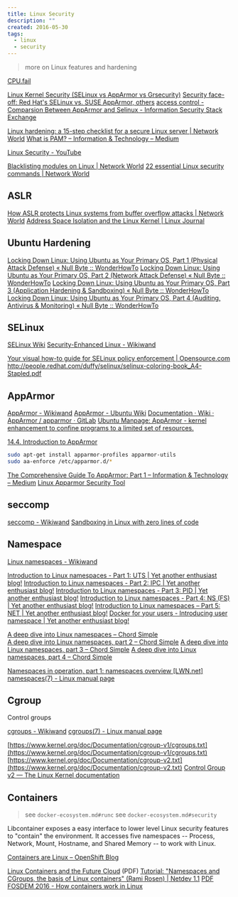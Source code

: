 ```yaml
---
title: Linux Security
description: ""
created: 2016-05-30
tags:
  - linux
  - security
---
```


> more on Linux features and hardening

[CPU.fail](https://cpu.fail/)

[Linux Kernel Security (SELinux vs AppArmor vs Grsecurity)](http://www.cyberciti.biz/tips/selinux-vs-apparmor-vs-grsecurity.html)
[Security face-off: Red Hat's SELinux vs. SUSE AppArmor, others](http://searchenterpriselinux.techtarget.com/tip/Security-face-off-Red-Hats-SELinux-vs-SUSE-AppArmor-others)
[access control - Comparsion Between AppArmor and Selinux - Information Security Stack Exchange](http://security.stackexchange.com/questions/29378/comparsion-between-apparmor-and-selinux)

[Linux hardening: a 15-step checklist for a secure Linux server | Network World](https://www.networkworld.com/article/3143050/linux/linux-hardening-a-15-step-checklist-for-a-secure-linux-server.html#tk.nww-fsb)
[What is PAM? – Information & Technology – Medium](https://medium.com/information-and-technology/wtf-is-pam-99a16c80ac57)

[Linux Security - YouTube](https://www.youtube.com/playlist?list=PLk6GyAyNDZmBmVacGhQgMPlXLEzqtyjti)

[Blacklisting modules on Linux | Network World](https://www.networkworld.com/article/3270624/linux/blacklisting-modules-on-linux.html)
[22 essential Linux security commands | Network World](https://www.networkworld.com/article/3272286/open-source-tools/22-essential-security-commands-for-linux.html)

## ASLR

[How ASLR protects Linux systems from buffer overflow attacks | Network World](https://www.networkworld.com/article/3331199/linux/what-does-aslr-do-for-linux.amp.html)
[Address Space Isolation and the Linux Kernel | Linux Journal](https://www.linuxjournal.com/content/address-space-isolation-and-linux-kernel)

## Ubuntu Hardening

[Locking Down Linux: Using Ubuntu as Your Primary OS, Part 1 (Physical Attack Defense) « Null Byte :: WonderHowTo](https://null-byte.wonderhowto.com/how-to/locking-down-linux-using-ubuntu-as-your-primary-os-part-1-physical-attack-defense-0185565/)
[Locking Down Linux: Using Ubuntu as Your Primary OS, Part 2 (Network Attack Defense) « Null Byte :: WonderHowTo](https://null-byte.wonderhowto.com/how-to/locking-down-linux-using-ubuntu-as-your-primary-os-part-2-network-attack-defense-0185709/)
[Locking Down Linux: Using Ubuntu as Your Primary OS, Part 3 (Application Hardening & Sandboxing) « Null Byte :: WonderHowTo](https://null-byte.wonderhowto.com/how-to/locking-down-linux-using-ubuntu-as-your-primary-os-part-3-application-hardening-sandboxing-0185710/)
[Locking Down Linux: Using Ubuntu as Your Primary OS, Part 4 (Auditing, Antivirus & Monitoring) « Null Byte :: WonderHowTo](https://null-byte.wonderhowto.com/how-to/locking-down-linux-using-ubuntu-as-your-primary-os-part-4-auditing-antivirus-monitoring-0185572/)

## SELinux

[SELinux Wiki](https://selinuxproject.org/page/Main_Page)
[Security-Enhanced Linux - Wikiwand](https://www.wikiwand.com/en/Security-Enhanced_Linux)

[Your visual how-to guide for SELinux policy enforcement | Opensource.com](https://opensource.com/business/13/11/selinux-policy-guide)
<http://people.redhat.com/duffy/selinux/selinux-coloring-book_A4-Stapled.pdf>

## AppArmor

[AppArmor - Wikiwand](https://www.wikiwand.com/en/AppArmor)
[AppArmor - Ubuntu Wiki](https://wiki.ubuntu.com/AppArmor)
[Documentation · Wiki · AppArmor / apparmor · GitLab](https://gitlab.com/apparmor/apparmor/wikis/Documentation)
[Ubuntu Manpage: AppArmor - kernel enhancement to confine programs to a limited set of resources.](http://manpages.ubuntu.com/manpages/bionic/man7/apparmor.7.html)

[14.4. Introduction to AppArmor](https://debian-handbook.info/browse/stable/sect.apparmor.html)

```sh
sudo apt-get install apparmor-profiles apparmor-utils
sudo aa-enforce /etc/apparmor.d/*
```

[The Comprehensive Guide To AppArmor: Part 1 – Information & Technology – Medium](https://medium.com/information-and-technology/so-what-is-apparmor-64d7ae211ed)
[Linux Apparmor Security Tool](http://landoflinux.com/linux_apparmor_security.html)

## seccomp

[seccomp - Wikiwand](https://www.wikiwand.com/en/Seccomp)
[Sandboxing in Linux with zero lines of code](https://blog.cloudflare.com/sandboxing-in-linux-with-zero-lines-of-code/amp/)

## Namespace

[Linux namespaces - Wikiwand](https://www.wikiwand.com/en/Linux_namespaces)

[Introduction to Linux namespaces - Part 1: UTS | Yet another enthusiast blog!](https://blog.yadutaf.fr/2013/12/22/introduction-to-linux-namespaces-part-1-uts/)
[Introduction to Linux namespaces - Part 2: IPC | Yet another enthusiast blog!](https://blog.yadutaf.fr/2013/12/28/introduction-to-linux-namespaces-part-2-ipc/)
[Introduction to Linux namespaces - Part 3: PID | Yet another enthusiast blog!](https://blog.yadutaf.fr/2014/01/05/introduction-to-linux-namespaces-part-3-pid/)
[Introduction to Linux namespaces - Part 4: NS (FS) | Yet another enthusiast blog!](https://blog.yadutaf.fr/2014/01/12/introduction-to-linux-namespaces-part-4-ns-fs/)
[Introduction to Linux namespaces – Part 5: NET | Yet another enthusiast blog!](https://blog.yadutaf.fr/2014/01/19/introduction-to-linux-namespaces-part-5-net/)
[Docker for your users - Introducing user namespace | Yet another enthusiast blog!](https://blog.yadutaf.fr/2016/04/14/docker-for-your-users-introducing-user-namespace/)

[A deep dive into Linux namespaces – Chord Simple](http://ifeanyi.co/posts/linux-namespaces-part-1/)  
[A deep dive into Linux namespaces, part 2 – Chord Simple](http://ifeanyi.co/posts/linux-namespaces-part-2/)
[A deep dive into Linux namespaces, part 3 – Chord Simple](http://ifeanyi.co/posts/linux-namespaces-part-3/)
[A deep dive into Linux namespaces, part 4 – Chord Simple](http://ifeanyi.co/posts/linux-namespaces-part-4/)

[Namespaces in operation, part 1: namespaces overview [LWN.net]](http://lwn.net/Articles/531114/)
[namespaces(7) - Linux manual page](http://man7.org/linux/man-pages/man7/namespaces.7.html)

## Cgroup

Control groups

[cgroups - Wikiwand](https://www.wikiwand.com/en/Cgroups)
[cgroups(7) - Linux manual page](https://man7.org/linux/man-pages/man7/cgroups.7.html)

[https://www.kernel.org/doc/Documentation/cgroup-v1/cgroups.txt](https://www.kernel.org/doc/Documentation/cgroup-v1/cgroups.txt)
[https://www.kernel.org/doc/Documentation/cgroup-v2.txt](https://www.kernel.org/doc/Documentation/cgroup-v2.txt)
[Control Group v2 — The Linux Kernel documentation](https://www.kernel.org/doc/html/latest/admin-guide/cgroup-v2.html)

## Containers

> see `docker-ecosystem.md#runc`
> see `docker-ecosystem.md#security`

Libcontainer exposes a easy interface to lower level Linux security features to "contain" the environment. It accesses five namespaces -- Process, Network, Mount, Hostname, and Shared Memory -- to work with Linux.

[Containers are Linux – OpenShift Blog](https://blog.openshift.com/containers-are-linux/)

[Linux Containers and the Future Cloud](http://media.wix.com/ugd/295986_d5059f95a78e451db5de3d54f711e45d.pdf) (PDF)
[Tutorial: "Namespaces and CGroups, the basis of Linux containers" (Rami Rosen) | Netdev 1.1](http://www.netdevconf.org/1.1/tutorial-namespaces-and-cgroups-basis-linux-containers-rami-rosen.html) [PDF](http://media.wix.com/ugd/295986_d73d8d6087ed430c34c21f90b0b607fd.pdf)
[FOSDEM 2016 - How containers work in Linux](https://fosdem.org/2016/schedule/event/namespaces_and_cgroups/)
